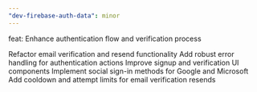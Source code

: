 ```yaml
---
"dev-firebase-auth-data": minor
---
```


feat: Enhance authentication flow and verification process

Refactor email verification and resend functionality
Add robust error handling for authentication actions
Improve signup and verification UI components
Implement social sign-in methods for Google and Microsoft
Add cooldown and attempt limits for email verification resends
